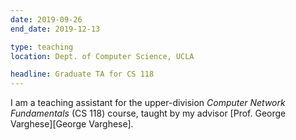 ```yaml
---
date: 2019-09-26
end_date: 2019-12-13

type: teaching
location: Dept. of Computer Science, UCLA

headline: Graduate TA for CS 118
---
```


I am a teaching assistant for the upper-division _Computer Network Fundamentals_ (CS 118) course,
taught by my advisor [Prof. George Varghese][George Varghese].

[S16_TA_CS131]: https://github.com/SaswatPadhi/S16_TA_CS131